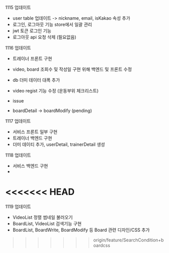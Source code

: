 1115 업데이트
- user table 업데이트 -> nickname, email, isKakao 속성 추가
- 로그인, 로그아웃 기능 store에서 일괄 관리
- jwt 토큰 로그인 기능
- 로그아웃 api 요청 삭제 (필요없음)

1116 업데이트
- 트레이너 프론트 구현
- video, board 조회수 및 작성일 구현 위해 백엔드 및 프론트 수정
- db 더미 데이터 대폭 추가
- video regist 기능 수정 (운동부위 체크리스트)


- issue
- boardDetail -> boardModify (pending)

1117 업데이트
- 서비스 프론트 일부 구현
- 트레이너 백엔드 구현
- 더미 데이티 추가, userDetail, trainerDetail 생성


1118 업데이트
- 서비스 백엔드 구현
- 
<<<<<<< HEAD
=======

1119 업데이트
- VideoList 정렬 썸네일 불러오기
- BoardList, VideoList 검색기능 구현
- BoardList, BoardWrite, BoardModify 등 Board 관련 디자인/CSS 추가
>>>>>>> origin/feature/SearchCondition+boardcss
